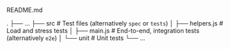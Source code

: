 README.md

.
├── ...
├── src                    # Test files (alternatively `spec` or `tests`)
│   ├── helpers.js         # Load and stress tests
│   ├── main.js             # End-to-end, integration tests (alternatively `e2e`)
│   └── unit                # Unit tests
└── ...
